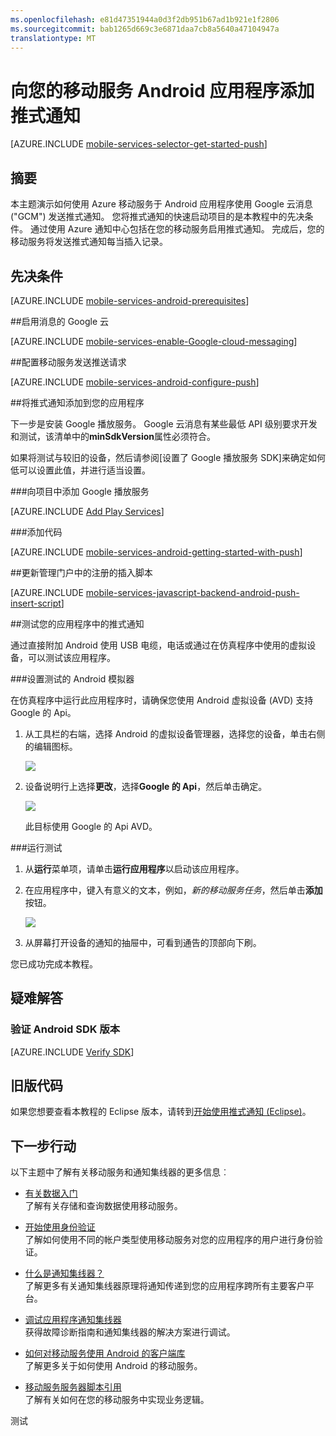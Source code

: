 ```yaml
---
ms.openlocfilehash: e81d47351944a0d3f2db951b67ad1b921e1f2806
ms.sourcegitcommit: bab1265d669c3e6871daa7cb8a5640a47104947a
translationtype: MT
---
```


<properties
    pageTitle="开始使用推式通知 (Android JavaScript) |Microsoft Azure"
    description="了解如何使用 Azure 移动服务于 Android 的 JavaScript 应用程序发送推式通知。"
    services="mobile-services, notification-hubs"
    documentationCenter="android"
    authors="RickSaling"
    writer="ricksal"
    manager="dwrede"
    editor=""/>

<tags
    ms.service="mobile-services"
    ms.workload="mobile"
    ms.tgt_pltfrm="mobile-android"
    ms.devlang="java"
    ms.topic="article"
    ms.date="06/16/2015" 
    ms.author="ricksal"/>


# 向您的移动服务 Android 应用程序添加推式通知

[AZURE.INCLUDE [mobile-services-selector-get-started-push](../../includes/mobile-services-selector-get-started-push.md)]

## 摘要

本主题演示如何使用 Azure 移动服务于 Android 应用程序使用 Google 云消息 ("GCM") 发送推式通知。 您将推式通知的快速启动项目的是本教程中的先决条件。 通过使用 Azure 通知中心包括在您的移动服务启用推式通知。 完成后，您的移动服务将发送推式通知每当插入记录。

## 先决条件

[AZURE.INCLUDE [mobile-services-android-prerequisites](../../includes/mobile-services-android-prerequisites.md)]

##<a id="register"></a>启用消息的 Google 云

[AZURE.INCLUDE [mobile-services-enable-Google-cloud-messaging](../../includes/mobile-services-enable-google-cloud-messaging.md)]

##<a id="configure"></a>配置移动服务发送推送请求

[AZURE.INCLUDE [mobile-services-android-configure-push](../../includes/mobile-services-android-configure-push.md)]

##<a id="add-push"></a>将推式通知添加到您的应用程序



下一步是安装 Google 播放服务。 Google 云消息有某些最低 API 级别要求开发和测试，该清单中的**minSdkVersion**属性必须符合。

如果将测试与较旧的设备，然后请参阅[设置了 Google 播放服务 SDK]来确定如何低可以设置此值，并进行适当设置。

###向项目中添加 Google 播放服务

[AZURE.INCLUDE [Add Play Services](../../includes/mobile-services-add-google-play-services.md)]

###添加代码

[AZURE.INCLUDE [mobile-services-android-getting-started-with-push](../../includes/mobile-services-android-getting-started-with-push.md)]


##<a id="update-scripts"></a>更新管理门户中的注册的插入脚本

[AZURE.INCLUDE [mobile-services-javascript-backend-android-push-insert-script](../../includes/mobile-services-javascript-backend-android-push-insert-script.md)]


##<a id="test"></a>测试您的应用程序中的推式通知

通过直接附加 Android 使用 USB 电缆，电话或通过在仿真程序中使用的虚拟设备，可以测试该应用程序。

###设置测试的 Android 模拟器

在仿真程序中运行此应用程序时，请确保您使用 Android 虚拟设备 (AVD) 支持 Google 的 Api。

1. 从工具栏的右端，选择 Android 的虚拟设备管理器，选择您的设备，单击右侧的编辑图标。

    ![](./media/mobile-services-javascript-backend-android-get-started-push/mobile-services-android-virtual-device-manager.png)

2. 设备说明行上选择**更改**，选择**Google 的 Api**，然后单击确定。

    ![](./media/mobile-services-javascript-backend-android-get-started-push/mobile-services-android-virtual-device-manager-edit.png)

    此目标使用 Google 的 Api AVD。

###运行测试

1. 从**运行**菜单项，请单击**运行应用程序**以启动该应用程序。

2. 在应用程序中，键入有意义的文本，例如，_新的移动服务任务_，然后单击**添加**按钮。

    ![](./media/mobile-services-javascript-backend-android-get-started-push/mobile-quickstart-push1-android.png)

3. 从屏幕打开设备的通知的抽屉中，可看到通告的顶部向下刷。


您已成功完成本教程。

## 疑难解答

### 验证 Android SDK 版本

[AZURE.INCLUDE [Verify SDK](../../includes/mobile-services-verify-android-sdk-version.md)]


## 旧版代码

如果您想要查看本教程的 Eclipse 版本，请转到[开始使用推式通知 (Eclipse)]。


<!--
To see a completed version of the source code in an Eclipse project, go <a href="https://github.com/Azure/mobile-services-samples/tree/master/GettingStartedWithData/Android">here</a>.
-->


## <a name="next-steps"> </a>下一步行动

<!---This tutorial demonstrated the basics of enabling an Android app to use Mobile Services and Notification Hubs to send push notifications. Next, consider completing the next tutorial, [Send push notifications to authenticated users], which shows how to use tags to send push notifications from a Mobile Service to only an authenticated user.

+ [Send push notifications to authenticated users]
    <br/>Learn how to use tags to send push notifications from a Mobile Service to only an authenticated user.

+ [Send broadcast notifications to subscribers]
    <br/>Learn how users can register and receive push notifications for categories they're interested in.

+ [Send template-based notifications to subscribers]
    <br/>Learn how to use templates to send push notifications from a Mobile Service, without having to craft platform-specific payloads in your back-end.
-->

以下主题中了解有关移动服务和通知集线器的更多信息︰

* [有关数据入门]
  <br/>了解有关存储和查询数据使用移动服务。

* [开始使用身份验证]
  <br/>了解如何使用不同的帐户类型使用移动服务对您的应用程序的用户进行身份验证。

* [什么是通知集线器？]
  <br/>了解更多有关通知集线器原理将通知传递到您的应用程序跨所有主要客户平台。

* [调试应用程序通知集线器](http://go.microsoft.com/fwlink/p/?linkid=386630)
  </br>获得故障诊断指南和通知集线器的解决方案进行调试。

* [如何对移动服务使用 Android 的客户端库]
  <br/>了解更多关于如何使用 Android 的移动服务。

* [移动服务服务器脚本引用]
  <br/>了解有关如何在您的移动服务中实现业务逻辑。


<!-- Anchors. -->
[注册您的推送通知的应用程序并配置移动服务]: #register
[更新生成的推式通知代码]: #update-scripts
[插入数据接收通知]: #test
[下一步行动]:#next-steps

<!-- Images. -->
[13]: ./media/mobile-services-windows-store-javascript-get-started-push/mobile-quickstart-push1.png
[14]: ./media/mobile-services-windows-store-javascript-get-started-push/mobile-quickstart-push2.png


<!-- URLs. -->
[开始使用推式通知 (Eclipse)]: mobile-services-javascript-backend-android-get-started-push-ec.md
[提交应用程序页]: http://go.microsoft.com/fwlink/p/?LinkID=266582
[我的应用程序]: http://go.microsoft.com/fwlink/p/?LinkId=262039
[开始使用移动服务]: mobile-services-android-get-started.md
[有关数据入门]: mobile-services-android-get-started-data.md
[开始使用身份验证]: mobile-services-android-get-started-users.md
[开始使用推式通知]: /develop/mobile/tutorials/get-started-with-push-js
[推式通知给应用程序用户]: /develop/mobile/tutorials/push-notifications-to-users-js
[授权用户使用的脚本]: /develop/mobile/tutorials/authorize-users-in-scripts-js
[JavaScript 和 HTML]: /develop/mobile/tutorials/get-started-with-push-js
[安装了 Google 播放服务 SDK]: http://go.microsoft.com/fwlink/?LinkId=389801
[Azure 的管理门户]: https://manage.windowsazure.com/
[如何对移动服务使用 Android 的客户端库]: mobile-services-android-how-to-use-client-library.md

[gcm 对象]: http://go.microsoft.com/fwlink/p/?LinkId=282645

[移动服务服务器脚本引用]: http://go.microsoft.com/fwlink/?LinkId=262293

[对经过身份验证的用户发送推式通知]: mobile-services-javascript-backend-android-push-notifications-app-users.md

[什么是通知集线器？]: ../notification-hubs-overview.md
[将广播的通知发送到订阅服务器]: ../notification-hubs-android-send-breaking-news.md
[将基于模板的通知发送到订阅服务器]: ../notification-hubs-android-send-localized-breaking-news.md

测试
